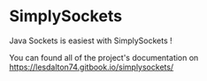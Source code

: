 # SimplySockets
Java Sockets is easiest with SimplySockets !

You can found all of the project's documentation on https://lesdalton74.gitbook.io/simplysockets/
